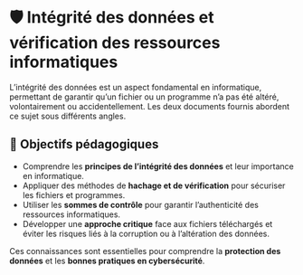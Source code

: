 # 🛡️ Intégrité des données et vérification des ressources informatiques

L’intégrité des données est un aspect fondamental en informatique, permettant de garantir qu’un fichier ou un programme n’a pas été altéré, volontairement ou accidentellement. Les deux documents fournis abordent ce sujet sous différents angles.

## 🎯 Objectifs pédagogiques
- Comprendre les **principes de l’intégrité des données** et leur importance en informatique.
- Appliquer des méthodes de **hachage et de vérification** pour sécuriser les fichiers et programmes.
- Utiliser les **sommes de contrôle** pour garantir l’authenticité des ressources informatiques.
- Développer une **approche critique** face aux fichiers téléchargés et éviter les risques liés à la corruption ou à l’altération des données.

Ces connaissances sont essentielles pour comprendre la **protection des données** et les **bonnes pratiques en cybersécurité**.
